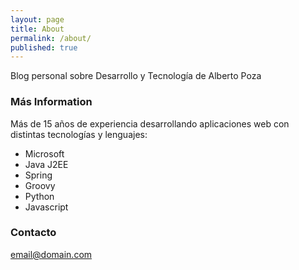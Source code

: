 ```yaml
---
layout: page
title: About
permalink: /about/
published: true
---
```


Blog personal sobre Desarrollo y Tecnología de Alberto Poza

### Más Information

Más de 15 años de experiencia desarrollando aplicaciones web con distintas tecnologías y lenguajes:
- Microsoft
- Java J2EE
- Spring
- Groovy
- Python
- Javascript

### Contacto

[email@domain.com](mailto:email@domain.com)
